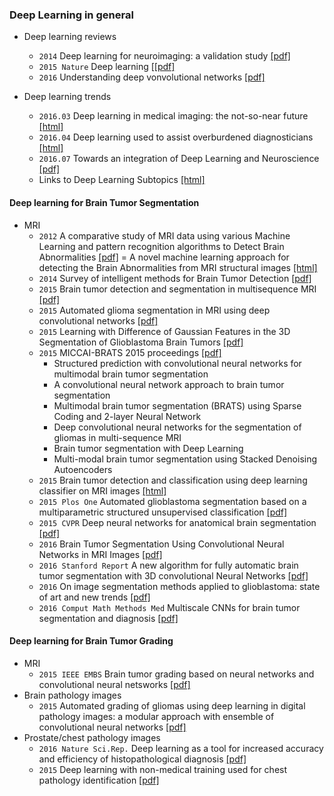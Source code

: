 
### Deep Learning in general

* Deep learning reviews
  * `2014` Deep learning for neuroimaging: a validation study [[pdf]](file:///C:/Users/jeongwon/Downloads/fnins-08-00229.pdf)
  * `2015 Nature` Deep learning [[[pdf]](http://www.nature.com/nature/journal/v521/n7553/full/nature14539.html)
  * `2016` Understanding deep vonvolutional networks [[pdf]](http://rsta.royalsocietypublishing.org/content/374/2065/20150203)
  
* Deep learning trends
  * `2016.03` Deep learning in medical imaging: the not-so-near future [[html]](http://www.diagnosticimaging.com/pacs-and-informatics/deep-learning-medical-imaging-not-so-near-future)
  * `2016.04` Deep learning used to assist overburdened diagnosticians [[html]](https://www.sciencedaily.com/releases/2016/04/160404134050.htm)
  * `2016.07` Towards an integration of Deep Learning and Neuroscience [[pdf]](http://biorxiv.org/content/biorxiv/early/2016/06/13/058545.full.pdf)
  * Links to Deep Learning Subtopics [[html]](http://memkite.com/deep-learning-bibliography/)
  


#### Deep learning for Brain Tumor Segmentation
* MRI
  * `2012` A comparative study of MRI data using various Machine Learning and pattern recognition algorithms to Detect Brain Abnormalities [[pdf]](http://crpit.com/confpapers/CRPITV134Singh.pdf) = A novel machine learning approach for detecting the Brain Abnormalities from MRI structural images [[html]](http://link.springer.com/chapter/10.1007%2F978-3-642-34123-6_9#page-1)
  * `2014` Survey of intelligent methods for Brain Tumor Detection [[pdf]](http://www.ijcsi.org/papers/IJCSI-11-5-1-108-117.pdf)
  * `2015` Brain tumor detection and segmentation in multisequence MRI [[pdf]](https://www.vutbr.cz/www_base/zav_prace_soubor_verejne.php?file_id=109549)
  * `2015` Automated glioma segmentation in MRI using deep convolutional networks  [[pdf]](http://www.diva-portal.org/smash/get/diva2:841518/FULLTEXT01.pdf)
  * `2015` Learning with Difference of Gaussian Features in the 3D Segmentation of Glioblastoma Brain Tumors [[pdf]](http://cs229.stanford.edu/proj2015/277_report.pdf)
  * `2015` MICCAI-BRATS 2015 proceedings [[pdf]](http://people.csail.mit.edu/menze/papers/proceedings_miccai_brats_2015.pdf)
    * Structured prediction with convolutional neural networks for multimodal brain tumor segmentation
    * A convolutional neural network approach to brain tumor segmentation
    * Multimodal brain tumor segmentation (BRATS) using Sparse Coding and 2-layer Neural Network
    * Deep convolutional neural networks for the segmentation of gliomas in multi-sequence MRI
    * Brain tumor segmentation with Deep Learning
    * Multi-modal brain tumor segmentation using Stacked Denoising Autoencoders
  * `2015` Brain tumor detection and classification using deep learning classifier on MRI images  [[html]](http://www.maxwellsci.com/jp/abstract.php?jid=RJASET&no=547&abs=08)
  * `2015 Plos One` Automated glioblastoma segmentation based on a multiparametric structured unsupervised classification [[pdf]](http://journals.plos.org/plosone/article?id=10.1371/journal.pone.0125143) 
  * `2015 CVPR` Deep neural networks for anatomical brain segmentation [[pdf]](https://www.semanticscholar.org/paper/Deep-neural-networks-for-anatomical-brain-Br%C3%A9bisson-Montana/1689c752d566a2b3bdee46d0b87d7623c66218d0)
  * `2016` Brain Tumor Segmentation Using Convolutional Neural Networks in MRI Images [[pdf]](http://ieeexplore.ieee.org/document/7426413/?tp=&arnumber=7426413&punumber%3D42)
  * `2016 Stanford Report` A new algorithm for fully automatic brain tumor segmentation with 3D convolutional Neural Networks [[pdf]](http://cs231n.stanford.edu/reports2016/322_Report.pdf)
  * `2016` On image segmentation methods applied to glioblastoma: state of art and new trends [[pdf]](https://hal.archives-ouvertes.fr/hal-01325355/document)
  * `2016 Comput Math Methods Med` Multiscale CNNs for brain tumor segmentation and diagnosis [[pdf]](http://www.ncbi.nlm.nih.gov/pmc/articles/PMC4812495/pdf/CMMM2016-8356294.pdf)

#### Deep learning for Brain Tumor Grading
* MRI
  * `2015 IEEE EMBS` Brain tumor grading based on neural networks and convolutional neural netsworks [[pdf]](http://www.ncbi.nlm.nih.gov/pubmed/26736358)
* Brain pathology images
  * `2015` Automated grading of gliomas using deep learning in digital pathology images: a modular approach with ensemble of convolutional neural networks [[pdf]](http://www.ncbi.nlm.nih.gov/pmc/articles/PMC4765616/pdf/2243353.pdf)
* Prostate/chest pathology images
  * `2016 Nature Sci.Rep.` Deep learning as a tool for increased accuracy and efficiency of histopathological diagnosis [[pdf]](http://www.nature.com/articles/srep26286)
  * `2015` Deep learning with non-medical training used for chest pathology identification [[pdf]](https://www.cs.tau.ac.il/~wolf/papers/SPIE15chest.pdf)
